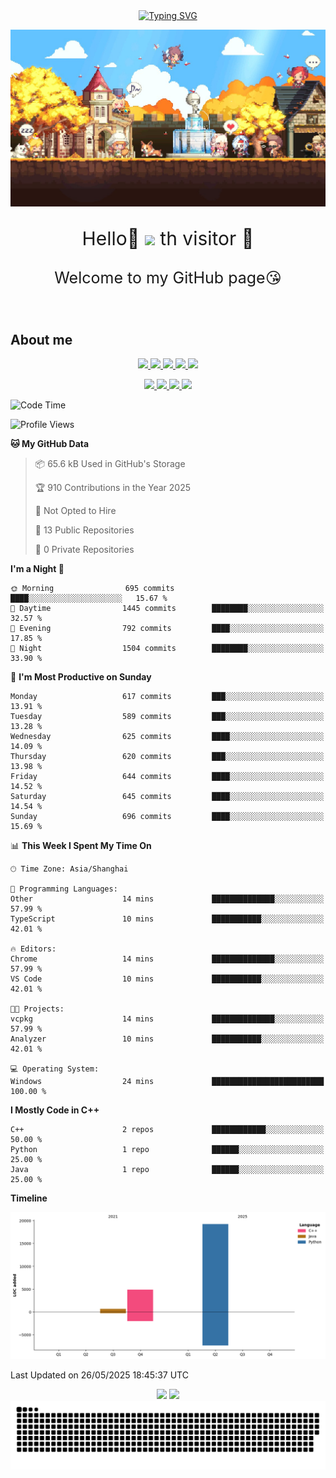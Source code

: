 <!-- 打字机  -->
<div align="center">
  <a href="https://www.cnblogs.com/sarexpine/">
    <img src="https://readme-typing-svg.demolab.com?font=Great+Vibes&size=40&pause=1000&color=008CD4&vCenter=true&width=570&height=55&lines=Some+birds+aren't+meant+to+be+caged%2C+that's+all.;Their+feathers+are+just+too+bright" alt="Typing SVG" />
  </a>
</div>

<!-- 头图 -->
![](image/image.png)

<!-- 欢迎语句 -->
<p align="center" style="font-size:30px;">Hello👋 <img src="https://profile-counter.glitch.me/MagicCD/count.svg" /> th visitor 🥰
</p>
<p align="center" style="font-size:25px">Welcome to my GitHub page😘
</p>

<br/>

<!-- 关于我 -->
## About me
<p align="center">
  <a href="https://nixos.org/"> <img src="https://img.shields.io/badge/NixOS-5277C3.svg?style=for-the-badge&logo=NixOS&logoColor=white" /> </a>
  <a href="https://www.vim.org/"> <img src="https://img.shields.io/badge/Vim-019733.svg?style=for-the-badge&logo=Vim&logoColor=white"> </a>
  <a href="https://www.docker.com/"> <img src="https://img.shields.io/badge/Docker-2496ED.svg?style=for-the-badge&logo=Docker&logoColor=white"> </a>
  <a href="https://git-scm.com"> <img src="https://img.shields.io/badge/Git-F05032.svg?style=for-the-badge&logo=Git&logoColor=white"> </a>
  <a href="https://spark.apache.org"> <img src="https://img.shields.io/badge/Spark-E25A1C.svg?style=for-the-badge&logo=apachespark&logoColor=white"> </a>
</p>
<p align="center">
  <a href="https://kubernetes.io/zh-cn/"> <img src="https://img.shields.io/badge/Kubernetes-326CE5.svg?style=for-the-badge&logo=Kubernetes&logoColor=white"> </a>
  <a href="https://www.qt.io/zh-cn"> <img src="https://img.shields.io/badge/Qt-41CD52.svg?style=for-the-badge&logo=Qt&logoColor=white"> </a>
  <a href="https://www.opengl.org/"> <img src="https://img.shields.io/badge/OpenGL-5586A4.svg?style=for-the-badge&logo=OpenGL&logoColor=white"> </a>
  <a href="https://obsidian.md/"> <img src="https://img.shields.io/badge/Obsidian-7C3AED.svg?style=for-the-badge&logo=Obsidian&logoColor=white"> </a>
</p>

<!-- Github Readme stats -->
<!--START_SECTION:waka-->
![Code Time](http://img.shields.io/badge/Code%20Time-108%20hrs%2032%20mins-blue)

![Profile Views](http://img.shields.io/badge/Profile%20Views-0-blue)

**🐱 My GitHub Data** 

> 📦 65.6 kB Used in GitHub's Storage 
 > 
> 🏆 910 Contributions in the Year 2025
 > 
> 🚫 Not Opted to Hire
 > 
> 📜 13 Public Repositories 
 > 
> 🔑 0 Private Repositories 
 > 
**I'm a Night 🦉** 

```text
🌞 Morning                695 commits         ████░░░░░░░░░░░░░░░░░░░░░   15.67 % 
🌆 Daytime                1445 commits        ████████░░░░░░░░░░░░░░░░░   32.57 % 
🌃 Evening                792 commits         ████░░░░░░░░░░░░░░░░░░░░░   17.85 % 
🌙 Night                  1504 commits        ████████░░░░░░░░░░░░░░░░░   33.90 % 
```
📅 **I'm Most Productive on Sunday** 

```text
Monday                   617 commits         ███░░░░░░░░░░░░░░░░░░░░░░   13.91 % 
Tuesday                  589 commits         ███░░░░░░░░░░░░░░░░░░░░░░   13.28 % 
Wednesday                625 commits         ████░░░░░░░░░░░░░░░░░░░░░   14.09 % 
Thursday                 620 commits         ███░░░░░░░░░░░░░░░░░░░░░░   13.98 % 
Friday                   644 commits         ████░░░░░░░░░░░░░░░░░░░░░   14.52 % 
Saturday                 645 commits         ████░░░░░░░░░░░░░░░░░░░░░   14.54 % 
Sunday                   696 commits         ████░░░░░░░░░░░░░░░░░░░░░   15.69 % 
```


📊 **This Week I Spent My Time On** 

```text
🕑︎ Time Zone: Asia/Shanghai

💬 Programming Languages: 
Other                    14 mins             ██████████████░░░░░░░░░░░   57.99 % 
TypeScript               10 mins             ███████████░░░░░░░░░░░░░░   42.01 % 

🔥 Editors: 
Chrome                   14 mins             ██████████████░░░░░░░░░░░   57.99 % 
VS Code                  10 mins             ███████████░░░░░░░░░░░░░░   42.01 % 

🐱‍💻 Projects: 
vcpkg                    14 mins             ██████████████░░░░░░░░░░░   57.99 % 
Analyzer                 10 mins             ███████████░░░░░░░░░░░░░░   42.01 % 

💻 Operating System: 
Windows                  24 mins             █████████████████████████   100.00 % 
```

**I Mostly Code in C++** 

```text
C++                      2 repos             ████████████░░░░░░░░░░░░░   50.00 % 
Python                   1 repo              ██████░░░░░░░░░░░░░░░░░░░   25.00 % 
Java                     1 repo              ██████░░░░░░░░░░░░░░░░░░░   25.00 % 
```



**Timeline**

![Lines of Code chart](https://raw.githubusercontent.com/MagicCD/MagicCD/main/assets/bar_graph.png)


 Last Updated on 26/05/2025 18:45:37 UTC
<!--END_SECTION:waka-->

<div align="center">
  <img height="140px" src="https://github-readme-stats.vercel.app/api?username=MagicCD&hide_title=false&hide_border=true&show_icons=true&include_all_commits=true&line_height=21&bg_color=0,EC6C6C,FFD479,FFFC79,73FA79&theme=graywhite&locale=cn" />
  <img height="140px" src="https://github-readme-stats.vercel.app/api/top-langs/?username=MagicCD&layout=donut&theme=graywhite&bg_color=0,fDFF62,A7FA73,80d7FF&locale=cn"/>
</div>

<!-- 热力图Snake -->
<div align="center">
  <img src="https://raw.githubusercontent.com/MagicCD/MagicCD/output/github-contribution-grid-snake.svg" />
</div>

<!-- 贡献趋势图 -->
<!-- ## Contribution Grap

<div align="center">
    <img src="https://github-readme-activity-graph.vercel.app/graph?username=MagicCD&theme=github-compact" />
</div> -->
